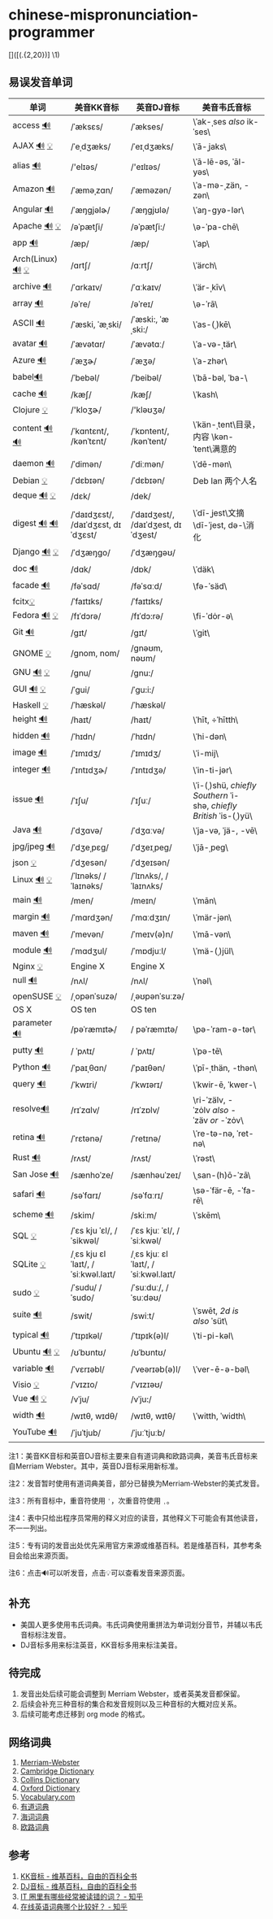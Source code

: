 # chinese-mispronunciation-programmer
[]([(.{2,20})] \1)

## 易误发音单词

| 单词                                       | 美音KK音标                              | 英音DJ音标                               | 美音韦氏音标                                   |
| ---------------------------------------- | ----------------------------------- | ------------------------------------ | ---------------------------------------- |
| access [🔊](http://dict.youdao.com/dictvoice?audio=access&type=2) | /ˈæksɛs/                            | /ˈækses/                             | \ˈak-ˌses *also* ik-ˈses\                |
| AJAX [🔊](http://dict.youdao.com/dictvoice?audio=AJAX&type=2) [💡](https://en.wikipedia.org/wiki/Ajax_(programming)) | /ˈeˌdʒæks/                          | /ˈeɪˌdʒæks/                          | \ˈā-ˌjaks\                               |
| alias [🔊](https://www.merriam-webster.com/dictionary/alias?pronunciation&lang=en_us&dir=a&file=alias001) | /'elɪəs/                            | /'eɪlɪəs/                            | \ˈā-lē-əs, ˈāl-yəs\                      |
| Amazon [🔊](https://www.merriam-webster.com/dictionary/amazon?pronunciation&lang=en_us&dir=a&file=amazon01) | /ˈæməˌzɑn/                          | /ˈæməzən/                            | \ˈa-mə-ˌzän, -zən\                       |
| Angular [🔊](http://dict.youdao.com/dictvoice?audio=Angular&type=2) | /ˈæŋɡjəlɚ/                          | /ˈæŋgjʊlə/                           | \ˈaŋ-gyə-lər\                            |
| Apache [🔊](http://dict.youdao.com/dictvoice?audio=Apache&type=2) [💡](https://en.wikipedia.org/wiki/Apache_HTTP_Server) | /əˈpætʃi/                           | /əˈpætʃi:/                           | \ə-ˈpa-chē\                              |
| app [🔊](http://dict.youdao.com/dictvoice?audio=app&type=2) | /æp/                                | /æp/                                 | \ˈap\                                    |
| Arch(Linux) [🔊](https://www.merriam-webster.com/dictionary/arch?pronunciation&lang=en_us&dir=a&file=arch0001) [💡](https://en.wikipedia.org/wiki/Arch_Linux) | /ɑrtʃ/                              | /ɑːrtʃ/                              | \ˈärch\                                  |
| archive [🔊](http://dict.youdao.com/dictvoice?audio=archive&type=2) | /ˈɑrkaɪv/                           | /ˈɑːkaɪv/                            | \ˈär-ˌkīv\                               |
| array [🔊](http://dict.youdao.com/dictvoice?audio=array&type=2) | /əˈre/                              | /əˈreɪ/                              | \ə-ˈrā\                                  |
| ASCII [🔊](https://www.merriam-webster.com/dictionary/ASCII) | /ˈæski, ˈæˌski/                     | /ˈæski:, ˈæˌski:/                    | \ˈas-(ˌ)kē\                              |
| avatar [🔊](http://dict.youdao.com/dictvoice?audio=avatar&type=2) | /ˈævətɑr/                           | /ˈævətɑː/                            | \ˈa-və-ˌtär\                             |
| Azure [🔊](http://dict.youdao.com/dictvoice?audio=azure&type=2) | /ˈæʒɚ/                              | /ˈæʒə/                               | \ˈa-zhər\                                |
| babel[🔊](https://www.merriam-webster.com/dictionary/Babel?pronunciation&lang=en_us&dir=b&file=babel002) | /ˈbebəl/                            | /ˈbeibəl/                            | \ˈbā-bəl, ˈba-\                          |
| cache [🔊](http://dict.youdao.com/dictvoice?audio=cache&type=2) | /kæʃ/                               | /kæʃ/                                | \ˈkash\                                  |
| Clojure [💡](https://en.wikipedia.org/wiki/Clojure) | /'kloʒɚ/                            | /'kləʊʒə/                            |                                          |
| content [🔊](https://www.merriam-webster.com/dictionary/content?pronunciation&lang=en_us&dir=c&file=conten04) [🔊](https://www.merriam-webster.com/dictionary/content?pronunciation&lang=en_us&dir=c&file=conten03) | /ˈkɑntɛnt/, /kənˈtɛnt/              | /ˈkɒntent/, /kənˈtent/               | \ˈkän-ˌtent\目录，内容  \kən-ˈtent\满意的        |
| daemon [🔊](https://www.merriam-webster.com/dictionary/demon?pronunciation&lang=en_us&dir=d&file=demon001) | /ˈdimən/                            | /ˈdiːmən/                            | \ˈdē-mən\                                |
| Debian [💡](https://en.wikipedia.org/wiki/Debian) | /ˈdɛbɪən/                           | /ˈdɛbɪən/                            | Deb Ian 两个人名                             |
| deque [🔊](http://dict.youdao.com/dictvoice?audio=deque&type=2) [💡](https://en.wikipedia.org/wiki/Double-ended_queue) | /dɛk/                               | /dek/                                |                                          |
| digest [🔊](https://www.merriam-webster.com/dictionary/digest?pronunciation&lang=en_us&dir=d&file=digest01) [🔊](https://www.merriam-webster.com/dictionary/digest?pronunciation&lang=en_us&dir=d&file=digest02) | /ˈdaɪdʒɛst/, /daɪˈdʒɛst, dɪˈdʒɛst/  | /ˈdaɪdʒest/, /daɪˈdʒest, dɪˈdʒest/   | \ˈdī-ˌjest\文摘  \dī-ˈjest, də-\消化         |
| Django [🔊](http://dict.youdao.com/dictvoice?audio=Django&type=2) [💡](https://en.wikipedia.org/wiki/Django_(web_framework)) | /ˈdʒæŋɡo/                           | /ˈdʒæŋɡəʊ/                           |                                          |
| doc [🔊](http://dict.youdao.com/dictvoice?audio=doc&type=2) | /dɑk/                               | /dɒk/                                | \ˈdäk\                                   |
| facade [🔊](http://dict.youdao.com/dictvoice?audio=facade&type=2) | /fəˈsɑd/                            | /fəˈsɑːd/                            | \fə-ˈsäd\                                |
| fcitx[💡](https://fcitx-im.org/wiki/Fcitx) | /ˈfaɪtɪks/                          | /ˈfaɪtɪks/                           |                                          |
| Fedora [🔊](https://www.merriam-webster.com/dictionary/fedora?pronunciation&lang=en_us&dir=f&file=fedora01) [💡](https://en.wikipedia.org/wiki/Fedora_(operating_system)) | /fɪˈdɔrə/                           | /fɪˈdɔ:rə/                           | \fi-ˈdȯr-ə\                             |
| Git [🔊](http://dict.youdao.com/dictvoice?audio=git&type=2) | /ɡɪt/                               | /ɡɪt/                                | \ˈgit\                                   |
| GNOME [💡](https://en.wikipedia.org/wiki/GNOME) | /ɡnom, nom/                         | /ɡnəʊm, nəʊm/                        |                                          |
| GNU [🔊](http://dict.youdao.com/dictvoice?audio=GNU&type=2) [💡](https://www.gnu.org/) | /ɡnu/                               | /ɡnu:/                               |                                          |
| GUI [🔊](http://dict.youdao.com/dictvoice?audio=GUI&type=2) [💡](https://en.wikipedia.org/wiki/Graphical_user_interface) | /ˈɡui/                              | /ˈɡu:i:/                             |                                          |
| Haskell [💡](https://en.wikipedia.org/wiki/Haskell_(programming_language)) | /ˈhæskəl/                           | /ˈhæskəl/                            |                                          |
| height [🔊](http://dict.youdao.com/dictvoice?audio=height&type=2) | /haɪt/                              | /haɪt/                               | \ˈhīt, ÷ˈhītth\                          |
| hidden [🔊](http://dict.youdao.com/dictvoice?audio=hidden&type=2) | /ˈhɪdn/                             | /ˈhɪdn/                              | \ˈhi-dən\                                |
| image [🔊](http://dict.youdao.com/dictvoice?audio=image&type=2) | /ˈɪmɪdʒ/                            | /ˈɪmɪdʒ/                             | \ˈi-mij\                                 |
| integer [🔊](http://dict.youdao.com/dictvoice?audio=integer&type=2) | /ˈɪntɪdʒɚ/                          | /ˈɪntɪdʒə/                           | \ˈin-ti-jər\                             |
| issue [🔊](http://dict.youdao.com/dictvoice?audio=issue&type=2) | /ˈɪʃu/                              | /ˈɪʃuː/                              | \ˈi-(ˌ)shü, *chiefly Southern* ˈi-shə, *chiefly British* ˈis-(ˌ)yü\ |
| Java [🔊](http://dict.youdao.com/dictvoice?audio=java&type=2) | /ˈdʒɑvə/                            | /ˈdʒɑːvə/                            | \ˈja-və, ˈjä-, -vē\                      |
| jpg/jpeg [🔊](http://dict.youdao.com/dictvoice?audio=JPEG&type=2) | /ˈdʒeˌpɛg/                          | /ˈdʒeɪˌpeɡ/                          | \ˈjā-ˌpeg\                               |
| json [💡](https://en.wikipedia.org/wiki/JSON) | /ˈdʒesən/                           | /ˈdʒeɪsən/                           |                                          |
| Linux [🔊](http://dict.youdao.com/dictvoice?audio=linux&type=2) [💡](https://en.wikipedia.org/wiki/Linux) | /ˈlɪnəks/ /ˈlaɪnəks/                | /ˈlɪnʌks/, /ˈlaɪnʌks/                |                                          |
| main [🔊](http://dict.youdao.com/dictvoice?audio=main&type=2) | /men/                               | /meɪn/                               | \ˈmān\                                   |
| margin [🔊](http://dict.youdao.com/dictvoice?audio=margin&type=2) | /ˈmɑrdʒən/                          | /ˈmɑːdʒɪn/                           | \ˈmär-jən\                               |
| maven [🔊](http://dict.youdao.com/dictvoice?audio=maven&type=2) | /ˈmevən/                            | /ˈmeɪv(ə)n/                          | \ˈmā-vən\                                |
| module [🔊](http://dict.youdao.com/dictvoice?audio=module&type=2) | /ˈmɑdʒul/                           | /ˈmɒdjuːl/                           | \ˈmä-(ˌ)jül\                             |
| Nginx [💡](https://en.wikipedia.org/wiki/Nginx) | Engine X                            | Engine X                             |                                          |
| null [🔊](http://dict.youdao.com/dictvoice?audio=null&type=2) | /nʌl/                               | /nʌl/                                | \ˈnəl\                                   |
| openSUSE [💡](https://en.wikipedia.org/wiki/OpenSUSE) | /ˌopənˈsuzə/                        | /ˌəʊpənˈsuːzə/                       |                                          |
| OS X                                     | OS ten                              | OS ten                               |                                          |
| parameter [🔊](http://dict.youdao.com/dictvoice?audio=parameter&type=2) | /pəˈræmɪtɚ/                         | / pəˈræmɪtə/                         | \pə-ˈram-ə-tər\                          |
| putty [🔊](http://dict.youdao.com/dictvoice?audio=putty&type=2) | / ˈpʌtɪ/                            | / ˈpʌtɪ/                             | \ˈpə-tē\                                 |
| Python [🔊](https://www.merriam-webster.com/dictionary/python?pronunciation&lang=en_us&dir=p&file=python01) | /ˈpaɪˌθɑn/                          | /ˈpaɪθən/                            | \ˈpī-ˌthän, -thən\                       |
| query [🔊](http://dict.youdao.com/dictvoice?audio=query&type=2) | /ˈkwɪri/                            | /ˈkwɪərɪ/                            | \ˈkwir-ē, ˈkwer-\                        |
| resolve[🔊](http://dict.youdao.com/dictvoice?audio=resolve&type=2) | /rɪˈzɑlv/                           | /rɪˈzɒlv/                            | \ri-ˈzälv, -ˈzȯlv *also* -ˈzäv *or* -ˈzȯv\ |
| retina [🔊](http://dict.youdao.com/dictvoice?audio=retina&type=2) | /ˈrɛtənə/                           | /ˈretɪnə/                            | \ˈre-tə-nə, ˈret-nə\                     |
| Rust [🔊](https://www.merriam-webster.com/dictionary/rust?pronunciation&lang=en_us&dir=r&file=rust0001) | /rʌst/                              | /rʌst/                               | \ˈrəst\                                  |
| San Jose [🔊](http://dict.youdao.com/dictvoice?audio=san%20jose&type=2) | /sænhoˈze/                          | /sænhəuˈzeɪ/                         | \ˌsan-(h)ō-ˈzā\                          |
| safari [🔊](http://dict.youdao.com/dictvoice?audio=safari&type=2) | /səˈfɑrɪ/                           | /səˈfɑːrɪ/                           | \sə-ˈfär-ē, -ˈfa-rē\                     |
| scheme [🔊](http://dict.youdao.com/dictvoice?audio=scheme&type=2) | /skim/                              | /skiːm/                              | \ˈskēm\                                  |
| SQL [💡](https://en.wikipedia.org/wiki/SQL) | /ˈɛs kju ˈɛl/, /ˈsikwəl/            | /ˈɛs kjuː ˈɛl/, /ˈsiːkwəl/           |                                          |
| SQLite [💡](https://en.wikipedia.org/wiki/SQLite) | /ˌɛs kju ɛl ˈlaɪt/, /ˈsiːkwəl.laɪt/ | /ˌɛs kjuː ɛl ˈlaɪt/, /ˈsiːkwəl.laɪt/ |                                          |
| sudo [💡](https://en.wikipedia.org/wiki/Sudo) | /ˈsudu/  /ˈsudo/                    | /ˈsuːduː/, /ˈsuːdəʊ/                 |                                          |
| suite [🔊](http://dict.youdao.com/dictvoice?audio=suite&type=2) | /swit/                              | /swiːt/                              | \ˈswēt, *2d is also* ˈsüt\               |
| typical [🔊](http://dict.youdao.com/dictvoice?audio=typical&type=2) | /ˈtɪpɪkəl/                          | /ˈtɪpɪk(ə)l/                         | \ˈti-pi-kəl\                             |
| Ubuntu [🔊](http://dict.youdao.com/dictvoice?audio=ubuntu&type=2) [💡](https://en.wikipedia.org/wiki/Ubuntu_(operating_system)) | /ʊˈbʊntʊ/                           | /ʊˈbʊntʊ/                            |                                          |
| variable [🔊](http://dict.youdao.com/dictvoice?audio=variable&type=2) | /ˈvɛrɪəbl/                          | /ˈveərɪəb(ə)l/                       | \ˈver-ē-ə-bəl\                           |
| Visio [💡](https://en.wikipedia.org/wiki/Microsoft_Visio) | /ˈvɪzɪo/                            | /ˈvɪzɪəʊ/                            |                                          |
| Vue [🔊](http://dict.youdao.com/dictvoice?audio=vue&type=2) [💡](https://vuejs.org/v2/guide/) | /vˈju/                              | /vˈju:/                              |                                          |
| width [🔊](http://dict.youdao.com/dictvoice?audio=width&type=2) | /wɪtθ, wɪdθ/                        | /wɪtθ, wɪtθ/                         | \ˈwitth, ˈwidth\                         |
| YouTube [🔊](http://dict.youdao.com/dictvoice?audio=youtube&type=2) | /ˈjuˈtjub/                          | /ˈjuːˈtjuːb/                         |                                          |



注1：美音KK音标和英音DJ音标主要来自有道词典和欧路词典，美音韦氏音标来自Merriam Webster。其中，英音DJ音标采用新标准。

注2：发音暂时使用有道词典美音，部分已替换为Merriam-Webster的美式发音。

注3：所有音标中，重音符使用 `ˈ`，次重音符使用 `ˌ`。

注4：表中只给出程序员常用的释义对应的读音，其他释义下可能会有其他读音，不一一列出。

注5：专有词的发音出处优先采用官方来源或维基百科。若是维基百科，其参考条目会给出来源页面。

注6：点击🔊可以听发音，点击💡可以查看发音来源页面。

## 补充

* 美国人更多使用韦氏词典。韦氏词典使用重拼法为单词划分音节，并辅以韦氏音标标注发音。
* DJ音标多用来标注英音，KK音标多用来标注美音。

## 待完成

1. 发音出处后续可能会调整到 Merriam Webster，或者英美发音都保留。
2. 后续会补充三种音标的集合和发音规则以及三种音标的大概对应关系。
3. 后续可能考虑迁移到 org mode 的格式。

## 网络词典

1. [Merriam-Webster](https://www.merriam-webster.com/)
2. [Cambridge Dictionary](http://dictionary.cambridge.org/)
3. [Collins Dictionary](https://www.collinsdictionary.com/)
4. [Oxford Dictionary](https://en.oxforddictionaries.com/)
5. [Vocabulary.com](https://www.vocabulary.com/dictionary/)
6. [有道词典](http://dict.youdao.com/)
7. [海词词典](http://dict.cn/)
8. [欧路词典](https://dict.eudic.net/)

## 参考

1. [KK音标 - 维基百科，自由的百科全书](https://zh.wikipedia.org/wiki/KK%E9%9F%B3%E6%A8%99)
2. [DJ音标 - 维基百科，自由的百科全书](https://zh.wikipedia.org/wiki/DJ%E9%9F%B3%E6%A8%99)
3. [IT 圈里有哪些经常被读错的词？ - 知乎](https://www.zhihu.com/question/19739907)
4. [在线英语词典哪个比较好？ - 知乎](https://www.zhihu.com/question/19707759)
